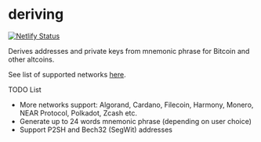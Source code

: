 # deriving

[![Netlify Status](https://api.netlify.com/api/v1/badges/3539ed7c-e899-486b-be5a-8c624c0ce5a6/deploy-status)](https://app.netlify.com/sites/deriving/deploys)

Derives addresses and private keys from mnemonic phrase for Bitcoin and other altcoins.

See list of supported networks [here](https://github.com/dafiulh/deriving/blob/main/src/network-list.json).

TODO List
- More networks support: Algorand, Cardano, Filecoin, Harmony, Monero, NEAR Protocol, Polkadot, Zcash etc.
- Generate up to 24 words mnemonic phrase (depending on user choice)
- Support P2SH and Bech32 (SegWit) addresses
